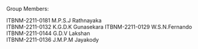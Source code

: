 Group Members:

ITBNM-2211-0181  M.P.S.J Rathnayaka  
ITBNM-2211-0132  K.G.D.K Gunasekara 
ITBNM-2211-0129  W.S.N.Fernando  
ITBNM-2211-0144  G.D.V Lakshan  
ITBNM-2211-0136  J.M.P.M Jayakody
